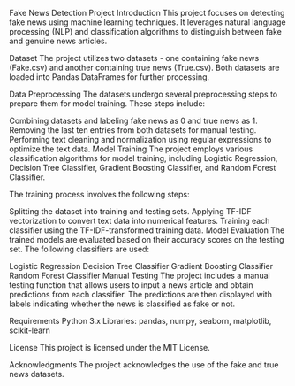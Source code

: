 Fake News Detection Project
Introduction
This project focuses on detecting fake news using machine learning techniques. It leverages natural language processing (NLP) and classification algorithms to distinguish between fake and genuine news articles.

Dataset
The project utilizes two datasets - one containing fake news (Fake.csv) and another containing true news (True.csv). Both datasets are loaded into Pandas DataFrames for further processing.

Data Preprocessing
The datasets undergo several preprocessing steps to prepare them for model training. These steps include:

Combining datasets and labeling fake news as 0 and true news as 1.
Removing the last ten entries from both datasets for manual testing.
Performing text cleaning and normalization using regular expressions to optimize the text data.
Model Training
The project employs various classification algorithms for model training, including Logistic Regression, Decision Tree Classifier, Gradient Boosting Classifier, and Random Forest Classifier.

The training process involves the following steps:

Splitting the dataset into training and testing sets.
Applying TF-IDF vectorization to convert text data into numerical features.
Training each classifier using the TF-IDF-transformed training data.
Model Evaluation
The trained models are evaluated based on their accuracy scores on the testing set. The following classifiers are used:

Logistic Regression
Decision Tree Classifier
Gradient Boosting Classifier
Random Forest Classifier
Manual Testing
The project includes a manual testing function that allows users to input a news article and obtain predictions from each classifier. The predictions are then displayed with labels indicating whether the news is classified as fake or not.

Requirements
Python 3.x
Libraries: pandas, numpy, seaborn, matplotlib, scikit-learn

License
This project is licensed under the MIT License.

Acknowledgments
The project acknowledges the use of the fake and true news datasets.
